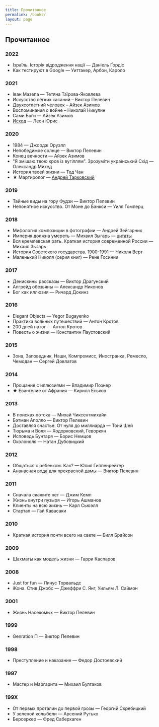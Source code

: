 ```yaml
---
title: Прочитанное
permalink: /books/
layout: page
---
```


## Прочитанное

### 2022

- Ізраїль. Історія відродження нації — Даніель Ґордіс
- Как тестируют в Google — Уиттакер, Арбон, Кароло

### 2021

- Іван Мазепа — Тетяна Таїрова-Яковлєва
- Искусство лёгких касаний – Виктор Пелевин
- Двухсотлетний человек – Айзек Азимов
- Воспоминания о войне – Николай Никулин
- Сами Боги — Айзек Азимов
- [Исход](/by-the-way/exodus-novel/) — Леон Юрис

### 2020

- 1984 — Джордж Оруэлл
- Непобедимое солнце — Виктор Пелевин
- Конец вечности — Айзек Азимов
- "Я змішаю твою кров із вугіллям". Зрозуміти український Схід — Олександр Михед
- История твоей жизни — Тед Чан
- ★ Мартиролог — [Андрей Тарковский](/by-the-way/tarkovskiy/)

### 2019

- Тайные виды на гору Фудзи — Виктор Пелевин
- Непонятное искусство. От Моне до Бэнкси — Уилл Гомперц 

### 2018

- Мифология композиции в фотографии — Андрей Зейгарник
- Империя должна умереть — Михаил Зыгарь — [цитаты](http://eternal-grandfather.tumblr.com/search/%D0%98%D0%BC%D0%BF%D0%B5%D1%80%D0%B8%D1%8F+%D0%94%D0%BE%D0%BB%D0%B6%D0%BD%D0%B0+%D0%A3%D0%BC%D0%B5%D1%80%D0%B5%D1%82%D1%8C)
- Вся кремлевская рать. Краткая история современной России — Михаил Зыгарь
- История Советского государства. 1900-1991 — Николя Верт
- Маленький Николя (серия книг) — Рене Госинни

### 2017

- Денискины рассказы — Виктор Драгунский
- Апгрейд обезьяны — Александр Никонов
- Бог как иллюзия — Ричард Докинз

### 2016

- Elegant Objects — Yegor Bugayenko
- Практика вольных путешествий — Антон Кротов
- 200 дней на юг — Антон Кротов
- Повесть о жизни — Константин Паустовский

### 2015

- Зона, Заповедник, Наши, Компромисс, Иностранка, Ремесло, Чемодан — Сергей Довлатов

### 2014

- Прощание с иллюзиями — Владимир Познер
- ★ Евангелие от Афрания — Кирилл Еськов

### 2013

- В поисках потока — Михай Чиксентмихайи
- Бэтман Аполло — Виктор Пелевин
- Доставляя счастье. От нуля до миллиарда — Тони Шей
- Тюрьма и Воля — Ходорковский, Геворкян
- Исповедь Бунтаря — Борис Немцов
- Околоноля — Натан Дубовицкий

### 2012

- Общаться с ребенком. Как? — Юлия Гиппенрейтер
- Ананасная вода для прекрасной дамы — Виктор Пелевин


### 2011

- Сначала скажите нет — Джим Кемп
- Жизнь внутри пузыря — Игорь Ашманов
- Клиенты на всю жизнь — Карл Сьюэлл
- Стартап — Гай Кавасаки


### 2010

- Краткая история почти всего на свете — Билл Брайсон

### 2009

- Шахматы как модель жизни — Гарри Каспаров

### 2008

- Just for fun — Линус Торвальдс
- iКона. Стив Джобс —  Джеффри С. Янг, Уильям Л. Саймон

### 2001

- Жизнь Насекомых — Виктор Пелевин

### 1999

- Genration П — Виктор Пелевин

### 1998

- Преступление и наказание — Федор Достоевский

### 1997

- Мастер и Маргарита — Михаил Булгаков

### 199X

- От первых проталин до первой грозы — Георгий Скребицкий
- У зеленой колыбели — Арсений Рутько
- Берсеркер — Фред Саберхаген
